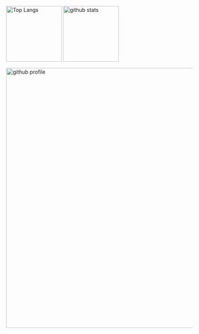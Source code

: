 <p align="left"> 
  <img alt="Top Langs" height="150px" src="https://github-readme-stats.vercel.app/api/top-langs/?username=shingo-kumada&layout=compact&count_private=true&show_icons=true&theme=onedark&border_color=none" />
  <img alt="github stats" height="150px" src="https://github-readme-stats.vercel.app/api?username=shingo-kumada&count_private=true&show_icons=true&show_icons=true&theme=onedark" />
</p>

<img alt="github profile" width="700px" src="https://github-profile-summary-cards.vercel.app/api/cards/profile-details?username=shingo-kumada&theme=onedark" />



